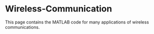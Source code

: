 # Wireless-Communication

This page contains the MATLAB code for many applications of wireless communications.
